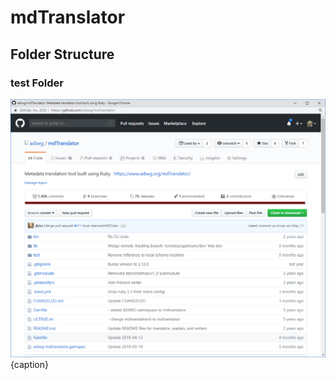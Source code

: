# mdTranslator

## Folder Structure

### test Folder



![Project Directory](/assets/mdTranslator/dir_project.png){caption}

